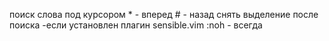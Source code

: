 поиск слова под курсором *   - вперед
						# - назад
снять выделение после поиска <C-l> -если установлен плагин sensible.vim
						:noh - всегда